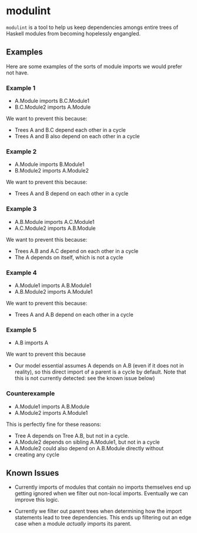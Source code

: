 # modulint

`modulint` is a tool to help us keep dependencies amongs entire trees of Haskell
modules from becoming hopelessly engangled.

## Examples

Here are some examples of the sorts of module imports we would prefer not have.

### Example 1

* A.Module imports B.C.Module1
* B.C.Module2 imports A.Module

We want to prevent this because:

* Trees A and B.C depend each other in a cycle
* Trees A and B also depend on each other in a cycle

### Example 2

* A.Module imports B.Module1
* B.Module2 imports A.Module2

We want to prevent this because:

* Trees A and B depend on each other in a cycle

### Example 3

* A.B.Module imports A.C.Module1
* A.C.Module2 imports A.B.Module

We want to prevent this because:

* Trees A.B and A.C depend on each other in a cycle
* The A depends on itself, which is not a cycle

### Example 4

* A.Module1 imports A.B.Module1
* A.B.Module2 imports A.Module1

We want to prevent this because:

* Trees A and A.B depend on each other in a cycle

### Example 5

* A.B imports A

We want to prevent this because

* Our model essential assumes A depends on A.B (even if it does not in reality),
  so this direct import of a parent is a cycle by default. Note that this is
  not currently detected: see the known issue below)

### Counterexample

* A.Module1 imports A.B.Module
* A.Module2 imports A.Module1

This is perfectly fine for these reasons:

*  Tree A depends on Tree A.B, but not in a cycle.
*  A.Module2 depends on sibling A.Module1, but not in a cycle
*  A.Module2 could also depend on A.B.Module directly without
*  creating any cycle

## Known Issues

* Currently imports of modules that contain no imports themselves end up getting
  ignored when we filter out non-local imports. Eventually we can improve this
  logic.

* Currently we filter out parent trees when determining how the import statements
  lead to tree dependencies. This ends up filtering out an edge case when a module
  _actually_ imports its parent.
